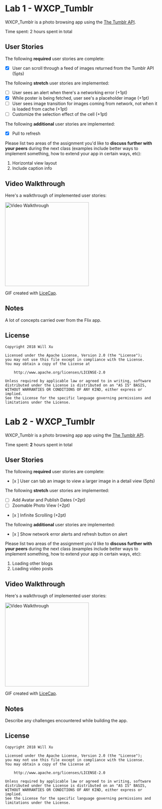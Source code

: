 # Lab 1 - WXCP_Tumblr

WXCP_Tumblr is a photo browsing app using the [The Tumblr API](https://www.tumblr.com/docs/en/api/v2#posts).

Time spent: 2 hours spent in total

## User Stories

The following **required** user stories are complete:

- [x] User can scroll through a feed of images returned from the Tumblr API (5pts)

The following **stretch** user stories are implemented:

- [ ] User sees an alert when there's a networking error (+1pt)
- [x] While poster is being fetched, user see's a placeholder image (+1pt)
- [ ] User sees image transition for images coming from network, not when it is loaded from cache (+1pt)
- [ ] Customize the selection effect of the cell (+1pt)

The following **additional** user stories are implemented:

- [x] Pull to refresh

Please list two areas of the assignment you'd like to **discuss further with your peers** during the next class (examples include better ways to implement something, how to extend your app in certain ways, etc):

1. Horizontal view layout
2. Include caption info

## Video Walkthrough

Here's a walkthrough of implemented user stories:

<img src='https://github.com/willthexu/WXCP_Tumblr/blob/master/basic.gif' title='Video Walkthrough' width='275' alt='Video Walkthrough' />

GIF created with [LiceCap](http://www.cockos.com/licecap/).

## Notes

A lot of concepts carried over from the Flix app. 

## License

    Copyright 2018 Will Xu

    Licensed under the Apache License, Version 2.0 (the "License");
    you may not use this file except in compliance with the License.
    You may obtain a copy of the License at

        http://www.apache.org/licenses/LICENSE-2.0

    Unless required by applicable law or agreed to in writing, software
    distributed under the License is distributed on an "AS IS" BASIS,
    WITHOUT WARRANTIES OR CONDITIONS OF ANY KIND, either express or implied.
    See the License for the specific language governing permissions and
    limitations under the License.


# Lab 2 - WXCP_Tumblr

WXCP_Tumblr is a photo browsing app app using the [The Tumblr API](https://www.tumblr.com/docs/en/api/v2#posts).

Time spent: **2** hours spent in total

## User Stories

The following **required** user stories are complete:

- [x ] User can tab an image to view a larger image in a detail view (5pts)

The following **stretch** user stories are implemented:

- [ ] Add Avatar and Publish Dates (+2pt)
- [ ] Zoomable Photo View (+2pt)
- [x ] Infinite Scrolling (+2pt)

The following **additional** user stories are implemented:

- [x ] Show network error alerts and refresh button on alert

Please list two areas of the assignment you'd like to **discuss further with your peers** during the next class (examples include better ways to implement something, how to extend your app in certain ways, etc):

1. Loading other blogs
2. Loading video posts

## Video Walkthrough

Here's a walkthrough of implemented user stories:

<img src='https://github.com/willthexu/WXCP_Tumblr/blob/master/advanced2.gif' width='275' title='Video Walkthrough' width='' alt='Video Walkthrough' />

GIF created with [LiceCap](http://www.cockos.com/licecap/).

## Notes

Describe any challenges encountered while building the app.

## License

    Copyright 2018 Will Xu

    Licensed under the Apache License, Version 2.0 (the "License");
    you may not use this file except in compliance with the License.
    You may obtain a copy of the License at

        http://www.apache.org/licenses/LICENSE-2.0

    Unless required by applicable law or agreed to in writing, software
    distributed under the License is distributed on an "AS IS" BASIS,
    WITHOUT WARRANTIES OR CONDITIONS OF ANY KIND, either express or implied.
    See the License for the specific language governing permissions and
    limitations under the License.
